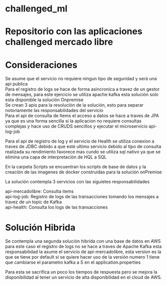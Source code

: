 # challenged_ml
# Repositorio con las aplicaciones challenged mercado libre

# Consideraciones
Se asume que el servicio no requiere ningun tipo de seguridad y será una api publica </br>
Para el registro de logs se hace de forma asincronica a travez de un gestor de mensajes, para este ejercicio se utiliza apache kafka esta solución solo esta disponible la solución Onpremise</br>
Se crean 3 apis para la resoluciòn de la solución, esto para separar notoriamente las responsabilidades del servicio</br>
Para el api de consulta de Items el acceso a datos se hace a traves de JPA ya que es una forma sencilla si la aplicacion no requiere consultas complejas y hace uso de CRUDS sencillos y ejecutar el microservicio api-log-job

Para el api de registro de log y el servicio de Health se utiliza conexion a traves de JDBC debido a que este ultimo servicio debido al tipo de consulta realizada su rendimiento favorece mas cundo se utiliza sql nativo ya que se elimina una capa de interpretaciòn de HQL a SQL 

En la carpeta Scripts se encuentran los scripts de base de datos y la creaciòn de las imagenes de docker construidas para la solución onPremise

La solución  contempla 3 servicios con las siguietes responsabilidades

api-mercadolibre: Consulta items <br>
api-log-job: Registro de logs de las transacciones tomando los mensajes a travez de un topic de Kafka<br>
api-health: Consulta los logs de las transacciones<br>

# Solución Hibrida 

Se contempla una segunda solución hibrida con una base de datos en AWS para este caso el registro de logs no se hace a traves de Apache Kafka esta responsabilidad la asume el servicio de api-mercadolibre, esta version es la que se tiene por default si se quiere hacer uso de la versión numero 1 tiene que cambiarse el parametro
kafka a S en el application.properties

Para esta se sacrifica un poco los tiempos de respuesta pero se mejora la disponibilidad al tener un servicio de alta disponibilidad en el cloud de AWS.


